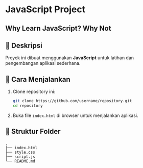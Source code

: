 # JavaScript Project
## Why Learn JavaScript? Why Not

## 📌 Deskripsi

Proyek ini dibuat menggunakan **JavaScript** untuk latihan dan
pengembangan aplikasi sederhana.

## 🚀 Cara Menjalankan

1.  Clone repository ini:

    ``` bash
    git clone https://github.com/username/repository.git
    cd repository
    ```

2.  Buka file `index.html` di browser untuk menjalankan aplikasi.

## 📂 Struktur Folder

    .
    ├── index.html
    ├── style.css
    ├── script.js
    └── README.md
